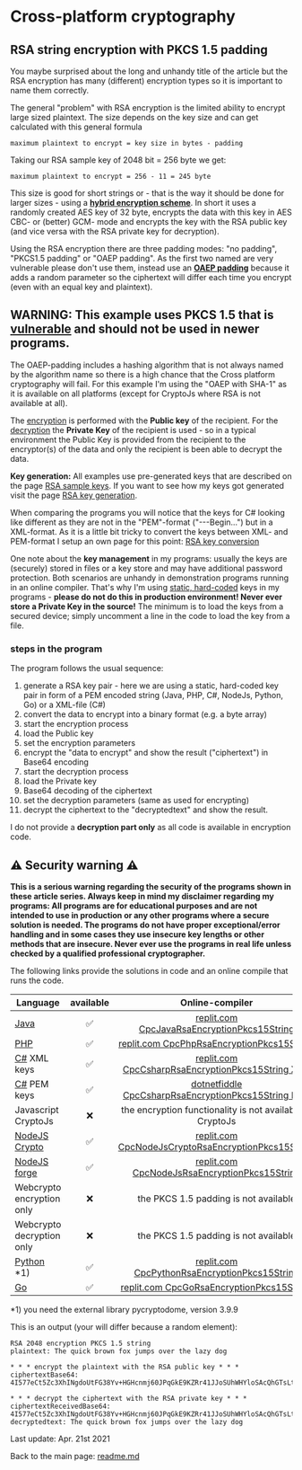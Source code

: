 # Cross-platform cryptography

## RSA string encryption with PKCS 1.5 padding

You maybe surprised about the long and unhandy title of the article but the RSA encryption has many (different) encryption types so it is important to name them correctly.

The general "problem" with RSA encryption is the limited ability to encrypt large sized plaintext. The size depends on the key size and can get calculated with this general formula

```plaintext
maximum plaintext to encrypt = key size in bytes - padding
```
Taking our RSA sample key of 2048 bit = 256 byte we get:

```plaintext
maximum plaintext to encrypt = 256 - 11 = 245 byte
```

This size is good for short strings or - that is the way it should be done for larger sizes - using a [**hybrid encryption scheme**](rsa_aes_hybrid_encryption_string.md). In short it uses a randomly created AES key of 32 byte, encrypts the data with this key in AES CBC- or (better) GCM- mode and encrypts the key with the RSA public key (and vice versa with the RSA private key for decryption).

Using the RSA encryption there are three padding modes: "no padding", "PKCS1.5 padding" or "OAEP padding". As the first two named are very vulnerable please don't use them, instead use an [**OAEP padding**](rsa_encryption_oaep_sha1.md) because it adds a random parameter so the ciphertext will differ each time you encrypt (even with an equal key and plaintext).

## **WARNING: This example uses PKCS 1.5 that is <u>vulnerable</u> and should not be used in newer programs.**

The OAEP-padding includes a hashing algorithm that is not always named by the algorithm name so there is a high chance that the Cross platform cryptography will fail. For this example I'm using the "OAEP with SHA-1" as it is available on all platforms (except for CryptoJs where RSA is not available at all). 

The <u>encryption</u> is performed with the **Public key** of the recipient. For the <u>decryption</u> the **Private Key** of the recipient is used - so in a typical environment the Public Key is provided from the recipient to the encryptor(s) of the data and only the recipient is been able to decrypt the data.

**Key generation:** All examples use pre-generated keys that are described on the page [RSA sample keys](rsa_sample_keypair.md). If you want to see how my keys got generated visit the page [RSA key generation](rsa_key_generation.md). 

When comparing the programs you will notice that the keys for C# looking like different as they are not in the "PEM"-format ("---Begin...") but in a XML-format. As it is a little bit tricky to convert the keys between XML- and PEM-format I setup an own page for this point: [RSA  key conversion](rsa_key_conversion.md)

One note about the **key management** in my programs: usually the keys are (securely) stored in files or a key store and may have additional password protection. Both scenarios are unhandy in demonstration programs running in an online compiler. That's why I'm using <u>static, hard-coded</u> keys in my programs - **please do not do this in production environment! Never ever store a Private Key in the source!** The minimum is to load the keys from a secured device; simply uncomment a line in the code to load the key from a file.

### steps in the program

The program follows the usual sequence:
1. generate a RSA key pair - here we are using a static, hard-coded key pair in form of a PEM encoded string (Java, PHP, C#, NodeJs, Python, Go) or a XML-file (C#)
2. convert the data to encrypt into a binary format (e.g. a byte array)
3. start the encryption process
4. load the Public key
5. set the encryption parameters
6. encrypt the "data to encrypt" and show the result ("ciphertext") in Base64 encoding
7. start the decryption process
8. load the Private key
9. Base64 decoding of the ciphertext
10. set the decryption parameters (same as used for encrypting)
11. decrypt the ciphertext to the "decryptedtext" and show the result.

I do not provide a **decryption part only** as all code is available in encryption code.

## :warning: Security warning :warning:

**This is a serious warning regarding the security of the programs shown in these article series.  Always keep in mind my disclaimer regarding my programs: All programs are for educational purposes and are not intended to use in production or any other programs where a  secure solution is needed. The programs do not have proper exceptional/error handling and in some cases they use insecure key lengths or other methods that are insecure. Never ever use the programs in real life unless checked by a qualified professional cryptographer.**

The following links provide the solutions in code and an online compile that runs the code.

| Language | available | Online-compiler
| ------ | :---: | :----: |
| [Java](../RsaEncryptionPkcs15String/RsaEncryptionPkcs15.java) | :white_check_mark: | [replit.com CpcJavaRsaEncryptionPkcs15String](https://replit.com/@javacrypto/CpcJavaRsaEncryptionPkcs15String/)
| [PHP](../RsaEncryptionPkcs15String/RsaEncryptionPkcs15.php) | :white_check_mark: | [replit.com CpcPhpRsaEncryptionPkcs15String](https://replit.com/@javacrypto/CpcPhpRsaEncryptionPkcs15String#main.php/)
| [C#](../RsaEncryptionPkcs15String/RsaEncryptionPkcs15Xml.cs) XML keys | :white_check_mark: | [replit.com CpcCsharpRsaEncryptionPkcs15String XML](https://replit.com/@javacrypto/CpcCsharpRsaEncryptionPkcs15String#main.cs/)
| [C#](../RsaEncryptionPkcs15String/RsaEncryptionPkcs15Pem.cs) PEM keys | :white_check_mark: | [dotnetfiddle CpcCsharpRsaEncryptionPkcs15String PEM](https://dotnetfiddle.net/vHMU1k/)
| Javascript CryptoJs | :x: | the encryption functionality is not available in CryptoJs
| [NodeJS Crypto](../RsaEncryptionPkcs15String/RsaEncryptionPkcs15NodeJsCrypto.js) | :white_check_mark: | [replit.com CpcNodeJsCryptoRsaEncryptionPkcs15String](https://replit.com/@javacrypto/CpcNodeJsCryptoRsaEncryptionPkcs15String#index.js/)
| [NodeJS forge](../RsaEncryptionPkcs15String/RsaEncryptionPkcs15NodeJs.js) | :white_check_mark: | [replit.com CpcNodeJsRsaEncryptionPkcs15String](https://replit.com/@javacrypto/CpcNodeJsRsaEncryptionPkcs15String#index.js/)
| Webcrypto encryption only | :x: | the PKCS 1.5 padding is not available
| Webcrypto decryption only | :x: | the PKCS 1.5 padding is not available
| [Python](../RsaEncryptionPkcs15String/RsaEncryptionPkcs15.py) *1) | :white_check_mark: | [replit.com CpcPythonRsaEncryptionPkcs15String](https://replit.com/@javacrypto/CpcPythonRsaEncryptionPkcs15String/#main.py)
| [Go](../RsaEncryptionPkcs15String/RsaEncryptionPkcs15.go) | :white_check_mark: | [replit.com CpcGoRsaEncryptionPkcs15String](https://replit.com/@javacrypto/CpcGoRsaEncryptionPkcs15String/#main.go/)

*1) you need the external library pycryptodome, version 3.9.9

This is an output (your will differ because a random element):

```plaintext
RSA 2048 encryption PKCS 1.5 string
plaintext: The quick brown fox jumps over the lazy dog

* * * encrypt the plaintext with the RSA public key * * *
ciphertextBase64: 4I577eCt5Zc3XhINgdoUtFG38Yv+HGHcnmj60JPqGkE9KZRr41JJoSUhWHYloSAcQhGTsLtqYlJWnijgHBZGzYhML19KpuQhwQmYPDDQW5CBEm6cgRwMu1Qx+wpbQUVtrTyGRn1OltasXTWS0MEUzfz2awwIDscbr75geTfpiIW51WBmDqVveTmWi9vDBoHlvW71sfhUvyKXRvsxZpw0jdT5BhbSmdlPHLwBS6NwrSDmwOqGSqx+3iicwtJSxJZot2yfG+WRGM3tW0bB/eyFFWiDkvh+U80jvzgf2uNjDSKSDKBlxwMNOCIffrv2iniDRciEJbLeSN1OMfqbE9/N8w==

* * * decrypt the ciphertext with the RSA private key * * *
ciphertextReceivedBase64: 4I577eCt5Zc3XhINgdoUtFG38Yv+HGHcnmj60JPqGkE9KZRr41JJoSUhWHYloSAcQhGTsLtqYlJWnijgHBZGzYhML19KpuQhwQmYPDDQW5CBEm6cgRwMu1Qx+wpbQUVtrTyGRn1OltasXTWS0MEUzfz2awwIDscbr75geTfpiIW51WBmDqVveTmWi9vDBoHlvW71sfhUvyKXRvsxZpw0jdT5BhbSmdlPHLwBS6NwrSDmwOqGSqx+3iicwtJSxJZot2yfG+WRGM3tW0bB/eyFFWiDkvh+U80jvzgf2uNjDSKSDKBlxwMNOCIffrv2iniDRciEJbLeSN1OMfqbE9/N8w==
decryptedtext: The quick brown fox jumps over the lazy dog

```

Last update: Apr. 21st 2021

Back to the main page: [readme.md](../readme.md)